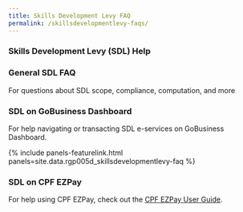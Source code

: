 ```yaml
---
title: Skills Development Levy FAQ
permalink: /skillsdevelopmentlevy-faqs/
---
```


### Skills Development Levy (SDL) Help

### General SDL FAQ

For questions about SDL scope, compliance, computation, and more


### SDL on GoBusiness Dashboard

For help navigating or transacting SDL e-services on GoBusiness Dashboard.

{% include panels-featurelink.html panels=site.data.rgp005d_skillsdevelopmentlevy-faq %}

### SDL on  CPF EZPay

For help using CPF EZPay, check out the [CPF EZPay User Guide](www.placeholder.com).